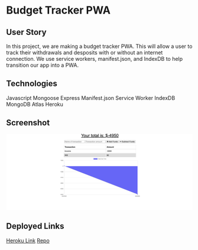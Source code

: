 # Budget Tracker PWA

## User Story 

In this project, we are making a budget tracker PWA. This will allow a user to track their withdrawals and desposits with or without an internet connection. We use service workers, manifest.json, and IndexDB to help transition our app into a PWA.

## Technologies 

Javascript 
Mongoose
Express
Manifest.json 
Service Worker 
IndexDB
MongoDB Atlas
Heroku

## Screenshot 

![PWA SCREENSHOT](/public/screenshot.png)

## Deployed Links 

[Heroku Link](https://whispering-stream-46902.herokuapp.com/) 
[Repo](https://github.com/anjulituck/budgettracker)

